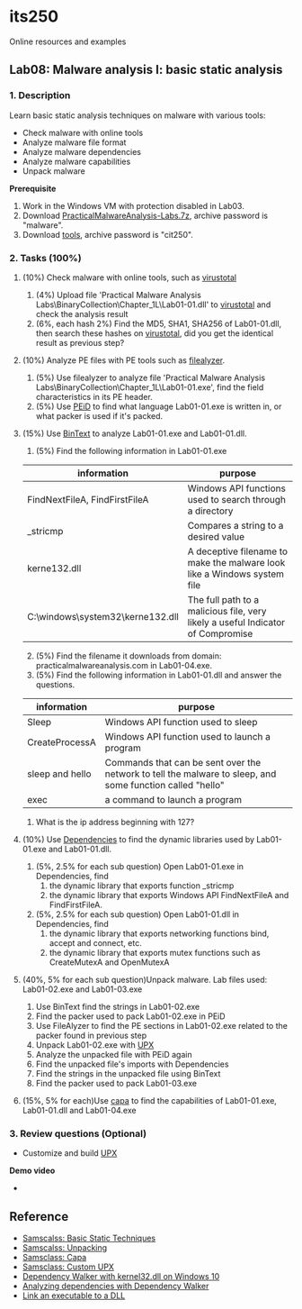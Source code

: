 # its250
Online resources and examples

## Lab08: Malware analysis I: basic static analysis

### 1. Description
Learn basic static analysis techniques on malware with various tools:
* Check malware with online tools
* Analyze malware file format
* Analyze malware dependencies
* Analyze malware capabilities
* Unpack malware

**Prerequisite**

1. Work in the Windows VM with protection disabled in Lab03.
2. Download [PracticalMalwareAnalysis-Labs.7z](https://github.com/mikesiko/PracticalMalwareAnalysis-Labs), archive password is "malware".
3. Download [tools](./tools/tools.7z), archive password is "cit250".

### 2. Tasks (100%)
1. (10%) Check malware with online tools, such as [virustotal](https://www.virustotal.com/)
   1. (4%) Upload file 'Practical Malware Analysis Labs\BinaryCollection\Chapter_1L\Lab01-01.dll' to [virustotal](https://www.virustotal.com/) and check the analysis result
   2. (6%, each hash 2%) Find the MD5, SHA1, SHA256 of Lab01-01.dll, then search these hashes on [virustotal](https://www.virustotal.com/), did you get the identical result as previous step?
2. (10%) Analyze PE files with PE tools such as [filealyzer](https://www.safer-networking.org/products/filealyzer/).
   1. (5%) Use filealyzer to analyze file 'Practical Malware Analysis Labs\BinaryCollection\Chapter_1L\Lab01-01.exe', find the field characteristics in its PE header.
   2. (5%) Use [PEiD](https://www.aldeid.com/wiki/PEiD) to find what language Lab01-01.exe is written in, or what packer is used if it's packed.
3. (15%) Use [BinText](https://www.aldeid.com/wiki/BinText) to analyze Lab01-01.exe and Lab01-01.dll.
   1. (5%) Find the following information in Lab01-01.exe

   | information | purpose |
   | ----------- | ------- |
   | FindNextFileA, FindFirstFileA | Windows API functions used to search through a directory |
   | _stricmp | Compares a string to a desired value |
   | kerne132.dll | A deceptive filename to make the malware look like a Windows system file |
   | C:\windows\system32\kerne132.dll | The full path to a malicious file, very likely a useful Indicator of Compromise |

   2. (5%) Find the filename it downloads from domain: practicalmalwareanalysis.com in Lab01-04.exe. 
   3. (5%) Find the following information in Lab01-01.dll and answer the questions.

   | information | purpose |
   | ----------- | ------- |
   | Sleep | Windows API function used to sleep |
   | CreateProcessA | Windows API function used to launch a program |
   | sleep and hello | Commands that can be sent over the network to tell the malware to sleep, and some function called "hello" |
   | exec | a command to launch a program  |

      1. What is the ip address beginning with 127?

4. (10%) Use [Dependencies](https://github.com/lucasg/Dependencies) to find the dynamic libraries used by Lab01-01.exe and Lab01-01.dll.
   1. (5%, 2.5% for each sub question) Open Lab01-01.exe in Dependencies, find 
      1. the dynamic library that exports function _stricmp
      2. the dynamic library that exports Windows API FindNextFileA and FindFirstFileA.
   2. (5%, 2.5% for each sub question) Open Lab01-01.dll in Dependencies, find 
      1. the dynamic library that exports networking functions bind, accept and connect, etc.
      2. the dynamic library that exports mutex functions such as CreateMutexA and OpenMutexA
5. (40%, 5% for each sub question)Unpack malware. Lab files used: Lab01-02.exe and Lab01-03.exe
   1.  Use BinText find the strings in Lab01-02.exe
   2.  Find the packer used to pack Lab01-02.exe in PEiD
   3.  Use FileAlyzer to find the PE sections in Lab01-02.exe related to the packer found in previous step
   4.  Unpack Lab01-02.exe with [UPX](https://github.com/upx/upx/releases/tag/v3.95)
   5.  Analyze the unpacked file with PEiD again
   6.  Find the unpacked file's imports with Dependencies
   7.  Find the strings in the unpacked file using BinText
   8.  Find the packer used to pack Lab01-03.exe
6. (15%, 5% for each)Use [capa](https://github.com/fireeye/capa) to find the capabilities of Lab01-01.exe, Lab01-01.dll and Lab01-04.exe


### 3. Review questions (Optional)
* Customize and build [UPX](https://github.com/upx/upx/releases/tag/v3.95)

**Demo video**

* 

## Reference
* [Samscalss: Basic Static Techniques](https://bowneconsultingcontent.com/pub/PMA/pma101a/pma101.html)
* [Samscalss: Unpacking](https://bowneconsultingcontent.com/pub/PMA/pma102/PMA102c.html)
* [Samsclass: Capa](https://samsclass.info/126/proj/PMA110.htm)
* [Samsclass: Custom UPX](https://samsclass.info/126/proj/PMA131a.htm)
* [Dependency Walker with kernel32.dll on Windows 10](https://stackoverflow.com/questions/33604738/dependency-walker-with-kernel32-dll-on-windows-10)
* [Analyzing dependencies with Dependency Walker](https://kb.froglogic.com/misc/using-dependency-walker/)
* [Link an executable to a DLL](https://docs.microsoft.com/en-us/cpp/build/linking-an-executable-to-a-dll)